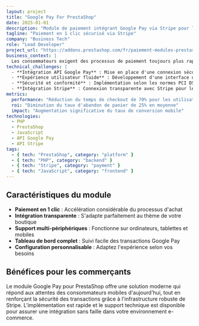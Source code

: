 ```yaml
---
layout: project
title: "Google Pay For PrestaShop"
date: 2025-01-01
description: "Module de paiement intégrant Google Pay via Stripe pour les boutiques PrestaShop, permettant un checkout rapide et sécurisé en 1 clic."
tagline: "Paiement en 1 clic sécurisé via Stripe"
company: "Business Tech"
role: "Lead Developer"
project_url: "https://addons.prestashop.com/fr/paiement-modules-prestashop/54474-google-pay-payment-via-stripe.html"
business_context: |
  Les consommateurs exigent des processus de paiement toujours plus rapides et fluides. L'abandon de panier reste un défi majeur pour les e-commerçants, souvent causé par des procédures de paiement complexes. Google Pay résout ce problème en offrant une expérience de paiement en un clic, éliminant la nécessité de saisir à nouveau les informations de carte et d'expédition, tout en maintenant un niveau de sécurité élevé grâce à l'intégration avec Stripe.
technical_challenges: |
  - **Intégration API Google Pay** : Mise en place d'une connexion sécurisée et conforme avec l'API Google Pay et Stripe.
  - **Expérience utilisateur fluide** : Développement d'une interface utilisateur intuitive permettant un paiement rapide sans quitter la boutique.
  - **Sécurité et conformité** : Implémentation selon les normes PCI DSS et RGPD, en utilisant les meilleures pratiques de cryptage et de protection des données.
  - **Intégration Stripe** : Connexion transparente avec Stripe pour le traitement des paiements et la gestion des transactions.
metrics:
  performance: "Réduction du temps de checkout de 70% pour les utilisateurs de Google Pay"
  roi: "Diminution du taux d'abandon de panier de 25% en moyenne"
  impact: "Augmentation significative du taux de conversion mobile"
technologies:
  - PHP
  - PrestaShop
  - JavaScript
  - API Google Pay
  - API Stripe
tags:
  - { tech: "PrestaShop", category: "platform" }
  - { tech: "PHP", category: "backend" }
  - { tech: "Stripe", category: "payment" }
  - { tech: "JavaScript", category: "frontend" }
---
```


## Caractéristiques du module

- **Paiement en 1 clic** : Accélération considérable du processus d'achat
- **Intégration transparente** : S'adapte parfaitement au thème de votre boutique
- **Support multi-périphériques** : Fonctionne sur ordinateurs, tablettes et mobiles
- **Tableau de bord complet** : Suivi facile des transactions Google Pay
- **Configuration personnalisable** : Adaptez l'expérience selon vos besoins

## Bénéfices pour les commerçants

Le module Google Pay pour PrestaShop offre une solution moderne qui répond aux attentes des consommateurs mobiles d'aujourd'hui, tout en renforçant la sécurité des transactions grâce à l'infrastructure robuste de Stripe. L'implémentation est rapide et le support technique est disponible pour assurer une intégration sans faille dans votre environnement e-commerce. 